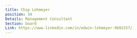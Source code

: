 ```yaml
---
title: Chip Lohmeyer
position: 34
Details: Management Consultant
Section: board
Link: https://www.linkedin.com/in/edwin-lohmeyer-9b92257/
---
```


